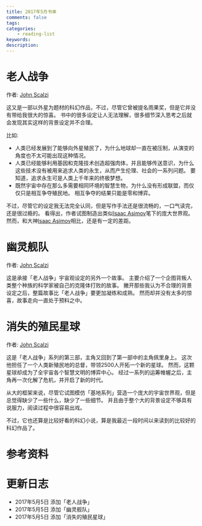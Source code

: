 ```yaml
---
title: 2017年5月书单
comments: false
tags:
categories:
    - reading-list
keywords:
description:
---
```


# 老人战争

作者: [John Scalzi][]

这又是一部以外星为题材的科幻作品，不过，尽管它曾被提名雨果奖，但是它并没有带给我很大的惊喜。
书中的很多设定让人无法理解，很多细节深入思考之后就会发现其实这样的背景设定并不合理。

比如:

- 人类已经发展到了能够向外星殖民了，为什么地球却一直在被压制，从演变的角度也不太可能出现这种情况。
- 人类已经能够利用基因和克隆技术创造超强肉体，并且能够传送意识，为什么这些技术没有被用来追求人类的永生，从而产生伦理、社会的一系列问题。
要知道，追求永生可是人类上千年来的终极梦想。
- 既然宇宙中存在那么多需要相同环境的智慧生物，为什么没有形成联盟，而仅仅只是相互争夺殖民地。
相互争夺的结果只能是零和博弈。


不过，尽管它的设定我无法完全认同，但是写作手法还是很流畅的，一口气读完，还是很过瘾的。
看得出，作者试图制造出类似[Isaac Asimov][]笔下的庞大世界观。
然而，和大神[Isaac Asimov][]相比，还是有一定的差距。

# 幽灵舰队

作者: [John Scalzi][]

这是承接「老人战争」宇宙观设定的另外一个故事。
主要介绍了一个企图背叛人类整个种族的科学家被自己的克隆体打败的故事。
撇开那些我认为不合理的背景设定之后，整篇故事比「老人战争」要更加凝练和成熟。
然而却并没有太多的惊喜，故事走向一直处于预料之中。


# 消失的殖民星球

作者: [John Scalzi][]

这是「老人战争」系列的第三部，主角又回到了第一部中的主角佩里身上。
这次他担任了一个人类新殖民地的总督，带领2500人开拓一个新的星球。
然而，这颗星球却成为了全宇宙各个智慧文明的博弈中心。
经过一系列的运筹帷幄之后，主角再一次化解了危机，并开启了新的时代。

从大的框架来说，尽管它试图模仿「基地系列」营造一个庞大的宇宙世界观，但是总觉得缺少了一些什么，缺少了一些细节。
并且由于整个大的背景设定不够具有说服力，阅读过程中很容易出戏。

不过，它也还算是比较好看的科幻小说，算是我最近一段时间以来读到的比较好的科幻作品了。

# 参考资料

# 更新日志

- 2017年5月5日 添加「老人战争」
- 2017年5月5日 添加「幽灵舰队」
- 2017年5月5日 添加「消失的殖民星球」

[John Scalzi]: https://en.wikipedia.org/wiki/John_Scalzi
[Isaac Asimov]: https://en.wikipedia.org/wiki/Isaac_Asimov
